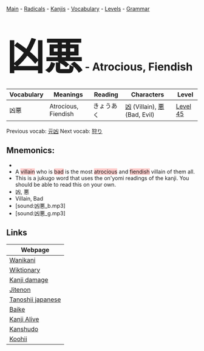 <style> bigfont {font-size: 100px}</style>
[Main](../README.md) -
[Radicals](../radicals.md) -
[Kanjis](../kanjis.md) -
[Vocabulary](../vocabulary.md) -
[Levels](../levels.md) -
[Grammar](../grammar.md)
# <bigfont> 凶悪</bigfont> - Atrocious, Fiendish 

| Vocabulary | Meanings | Reading | Characters | Level |
| --- | --- | --- | --- | --- |
| 凶悪 | Atrocious, Fiendish | きょうあく |  [凶](../kanjis/凶.md) (Villain), [悪](../kanjis/悪.md) (Bad, Evil) | [Level 45](../levels/wk_level45.md) |

Previous vocab: [元凶](元凶.md) Next vocab: [狩り](狩り.md) 

## Mnemonics:

* 
* A <span style="background-color:#ffcccb"> villain</span> who is <span style="background-color:#ffcccb"> bad</span> is the most <span style="background-color:#ffcccb"> atrocious</span> and <span style="background-color:#ffcccb"> fiendish</span> villain of them all.
* This is a jukugo word that uses the on'yomi readings of the kanji. You should be able to read this on your own.
* 凶, 悪
* Villain, Bad
* [sound:凶悪_b.mp3]
* [sound:凶悪_g.mp3]


## Links 

| Webpage |
| --- |
| [Wanikani          ](https://www.wanikani.com/kanji/凶悪) |
| [Wiktionary        ](https://en.wiktionary.org/wiki/凶悪) |
| [Kanji damage      ](http://www.kanjidamage.com/kanji/search?utf8=✓&q=凶悪) |
| [Jitenon           ](https://jitenon.com/kanji/凶悪) |
| [Tanoshii japanese ](https://www.tanoshiijapanese.com/dictionary/kanji.cfm?k=凶悪) |
| [Baike             ](https://baike.baidu.com/item/凶悪) |
| [Kanji Alive       ](https://app.kanjialive.com/凶悪) |
| [Kanshudo          ](https://www.kanshudo.com/searchmn?q=凶悪) |
| [Koohii            ](https://kanji.koohii.com/study/kanji/凶悪) |
